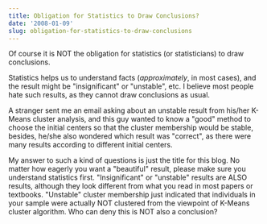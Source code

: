 ```yaml
---
title: Obligation for Statistics to Draw Conclusions?
date: '2008-01-09'
slug: obligation-for-statistics-to-draw-conclusions
---
```


Of course it is NOT the obligation for statistics (or statisticians) to draw conclusions.

Statistics helps us to understand facts (_approximately_, in most cases), and the result might be "insignificant" or "unstable", etc. I believe most people hate such results, as they cannot draw conclusions as usual.

A stranger sent me an email asking about an unstable result from his/her K-Means cluster analysis, and this guy wanted to know a "good" method to choose the initial centers so that the cluster membership would be stable, besides, he/she also wondered which result was "correct", as there were many results according to different initial centers.

My answer to such a kind of questions is just the title for this blog. No matter how eagerly you want a "beautiful" result, please make sure you understand statistics first. "Insignificant" or "unstable" results are ALSO results, although they look different from what you read in most papers or textbooks. "Unstable" cluster membership just indicated that individuals in your sample were actually NOT clustered from the viewpoint of K-Means cluster algorithm. Who can deny this is NOT also a conclusion?

